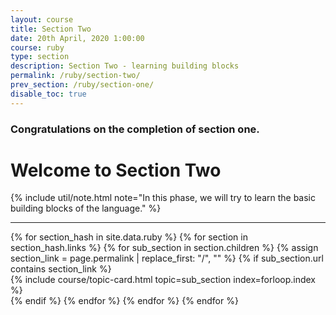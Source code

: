 ```yaml
---
layout: course
title: Section Two
date: 20th April, 2020 1:00:00
course: ruby
type: section
description: Section Two - learning building blocks
permalink: /ruby/section-two/
prev_section: /ruby/section-one/
disable_toc: true
---
```


### Congratulations on the completion of section one.

# Welcome to Section Two

{% include util/note.html
    note="In this phase, we will try to learn the basic building blocks of the language."
%}


<div class="section-index">
  <hr class="panel-line">

  <div class="container-fluid">
    <div class="row">
      {% for section_hash in site.data.ruby %}
        {% for section in section_hash.links %}
          {% for sub_section in section.children %}
            {% assign section_link = page.permalink | replace_first: "/", "" %}
            {% if sub_section.url contains section_link %}
              <div class="col-lg-4 col-md-6">
                {% include course/topic-card.html
                            topic=sub_section index=forloop.index %}
              </div>
            {% endif %}
          {% endfor %}
        {% endfor %}
      {% endfor %}
    </div>
  </div>
</div>
